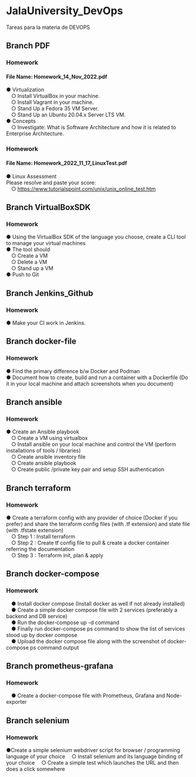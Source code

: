 # JalaUniversity_DevOps

Tareas para la materia de DEVOPS

## Branch PDF

### Homework

#### File Name: Homework_14_Nov_2022.pdf

● Virtualization  
 &emsp;○ Install VirtualBox in your machine.  
 &emsp;○ Install Vagrant in your machine.  
 &emsp;○ Stand Up a Fedora 35 VM Server.  
 &emsp;○ Stand Up an Ubuntu 20.04.x Server LTS VM.  
 ● Concepts  
 &emsp;○ Investigate: What is Software Architecture and how it is related to Enterprise Architecture.

### Homework

#### File Name: Homework_2022_11_17_LinuxTest.pdf

● Linux Assessment  
 Please resolve and paste your score:  
 &emsp;○ https://www.tutorialspoint.com/unix/unix_online_test.htm

## Branch VirtualBoxSDK

### Homework

● Using the VirtualBox SDK of the language you choose, create a CLI tool to
manage your virtual machines  
 ● The tool should  
 &emsp;○ Create a VM  
 &emsp;○ Delete a VM  
 &emsp;○ Stand up a VM  
 ● Push to Git

## Branch Jenkins_Github

### Homework

● Make your CI work in Jenkins.

## Branch docker-file

### Homework

● Find the primary difference b/w Docker and Podman  
 ● Document how to create, build and run a container with a Dockerfile (Do it
in your local machine and attach screenshots when you document)

## Branch ansible

### Homework

● Create an Ansible playbook  
 &emsp;○ Create a VM using virtualbox  
 &emsp;○ Install ansible on your local machine and control the VM (perform installations of tools / libraries)  
 &emsp;○ Create ansible inventory file  
 &emsp;○ Create ansible playbook  
 &emsp;○ Create public /private key pair and setup SSH authentication  
 
## Branch terraform

### Homework

● Create a terraform config with any provider of choice (Docker if you prefer) and share the terraform config files (with .tf extension) and state file (with .tfstate extension)  
&emsp;○ Step 1 : Install terraform  
&emsp;○ Step 2 : Create tf config file to pull & create a docker container referring the documentation  
&emsp;○ Step 3 : Terraform init, plan & apply  

## Branch docker-compose

### Homework

&emsp;● Install docker compose (Install docker as well if not already installed)  
&emsp;● Create a simple docker compose file with 2 services (preferably a backend and DB service)  
&emsp;● Run the docker-compose up -d command  
&emsp;● Finally run docker-compose ps command to show the list of services stood up by docker compose  
&emsp;● Upload the docker compose file along with the screenshot of docker-compose ps command output

## Branch prometheus-grafana

### Homework

&emsp;● Create a docker-compose file with Prometheus, Grafana and Node-exporter

## Branch selenium

### Homework

●Create a simple selenium webdriver script for browser / programming language of your choice
&emsp;○ Install selenium and its language binding of your choice
&emsp;○ Create a simple test which launches the URL and then does a click somewhere